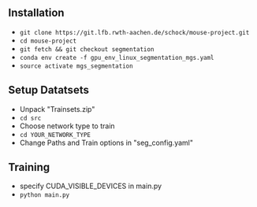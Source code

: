 ## Installation

* ``git clone https://git.lfb.rwth-aachen.de/schock/mouse-project.git``
* ``cd mouse-project``
* ``git fetch && git checkout segmentation``
* ``conda env create -f gpu_env_linux_segmentation_mgs.yaml``
* ``source activate mgs_segmentation``

## Setup Datatsets 

* Unpack "Trainsets.zip"
* ``cd src``
* Choose network type to train
* ``cd YOUR_NETWORK_TYPE``
* Change Paths and Train options in "seg_config.yaml"

## Training

* specify CUDA_VISIBLE_DEVICES in main.py
* ``python main.py``